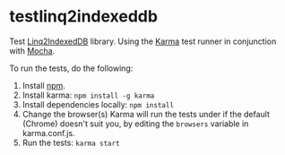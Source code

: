 testlinq2indexeddb
==================

Test [Linq2IndexedDB](https://github.com/axemclion/Linq2IndexedDB) library. Using the [Karma](https://github.com/karma-runner/karma) test runner in conjunction with [Mocha](https://github.com/visionmedia/mocha).

To run the tests, do the following:

1. Install [npm](https://npmjs.org/).
2. Install karma: `npm install -g karma`
3. Install dependencies locally: `npm install`
4. Change the browser(s) Karma will run the tests under if the default (Chrome) doesn't suit you, by editing the `browsers` variable in karma.conf.js.  
5. Run the tests: `karma start`
